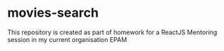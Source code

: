 # movies-search
This repository is created as part of homework for a ReactJS Mentoring session in my current organisation EPAM
